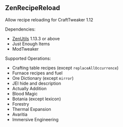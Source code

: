## ZenRecipeReload

Allow recipe reloading for CraftTweaker 1.12

Dependencies:

* [ZenUtils](https://www.curseforge.com/minecraft/mc-mods/zenutil) 1.13.3 or above
* Just Enough Items
* ModTweaker

Supported Operations:

* Crafting table recipes (except `replaceAllOccurrence`)
* Furnace recipes and fuel
* Ore Dictionary (except `mirror`)
* JEI hide and description
* Actually Addition
* Blood Magic
* Botania (except lexicon)
* Forestry
* Thermal Expansion
* Avaritia
* Immersive Engineering
